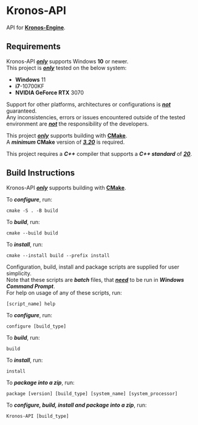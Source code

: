 # Kronos-API
API for [**Kronos-Engine**](https://github.com/Soviet-Cat/Kronos-Engine).

## Requirements
Kronos-API <ins>***only***</ins> supports Windows **10** or newer. <br>
This project is <ins>***only***</ins> tested on the below system:
* **Windows** 11
* **i7**-10700KF
* **NVIDIA GeForce RTX** 3070

Support for other platforms, architectures or configurations is <ins>***not***</ins> guaranteed. <br>
Any inconsistencies, errors or issues encountered outside of the tested environment are <ins>***not***</ins> the responsibility of the developers.

This project <ins>***only***</ins> supports building with [**CMake**](https://cmake.org/). <br>
A ***minimum* CMake** version of <ins>***3.20***</ins> is required. <br>

This project requires a ***C++*** compiler that supports a ***C++ standard*** of <ins>***20***</ins>.

## Build Instructions
Kronos-API <ins>***only***</ins> supports building with [**CMake**](https://cmake.org/).

To ***configure***, run:
~~~
cmake -S . -B build
~~~

To ***build***, run:
~~~
cmake --build build
~~~

To ***install***, run:
~~~
cmake --install build --prefix install
~~~

Configuration, build, install and package scripts are supplied for user simplicity. <br>
Note that these scripts are ***batch*** files, that <ins>***need***</ins> to be run in ***Windows Command Prompt***.<br>
For help on usage of any of these scripts, run:
~~~
[script_name] help
~~~ 

To ***configure***, run:
~~~
configure [build_type]
~~~

To ***build***, run:
~~~
build
~~~

To ***install***, run:
~~~
install
~~~

To ***package into a zip***, run:
~~~
package [version] [build_type] [system_name] [system_processor]
~~~

To ***configure, build, install and package into a zip***, run:
~~~
Kronos-API [build_type]
~~~